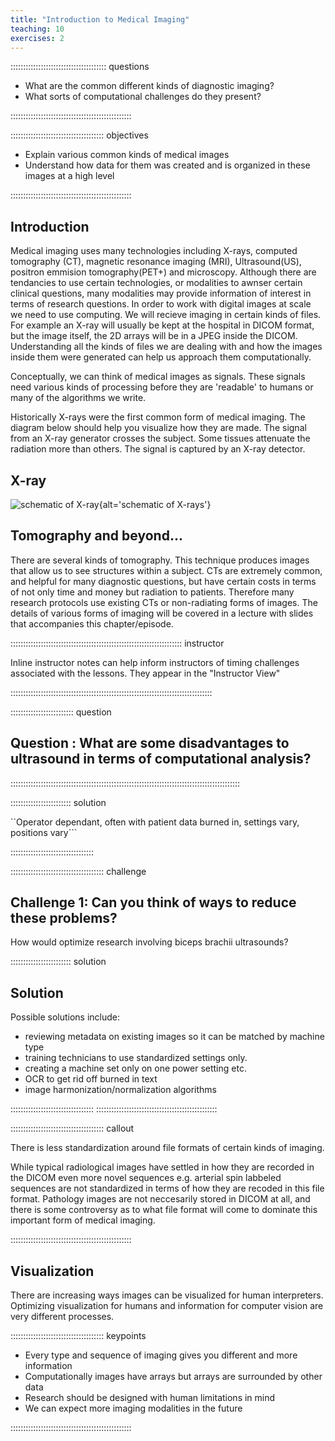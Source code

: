```yaml
---
title: "Introduction to Medical Imaging"
teaching: 10
exercises: 2
---
```


:::::::::::::::::::::::::::::::::::::: questions 

- What are the common different kinds of diagnostic imaging?
- What sorts of computational challenges do they present?

::::::::::::::::::::::::::::::::::::::::::::::::

::::::::::::::::::::::::::::::::::::: objectives

- Explain various common kinds of medical images
- Understand how data for them was created and is organized in these images at a high level

::::::::::::::::::::::::::::::::::::::::::::::::

## Introduction

Medical imaging uses many technologies including X-rays, computed tomography (CT),
magnetic resonance imaging (MRI),
Ultrasound(US),
positron emmision tomography(PET+) and microscopy. 
Although there are tendancies to use certain technologies, or modalities to
awnser certain clinical questions, many modalities may provide information
of interest in terms of research questions. 
In order to work with digital images at scale we need to use computing.
We will recieve imaging in certain kinds of files. For example an X-ray will usually
be kept at the hospital in DICOM format, but the image itself, the 2D arrays will be in a JPEG inside the DICOM. 
Understanding all the kinds of files we are dealing with and how the images inside them were generated can help us approach them computationally.

Conceptually, we can think of medical images as signals. These signals need various kinds of processing
before they are 'readable' to humans or many of the algorithms we write. 

Historically X-rays were the first common form of medical imaging. The diagram below should help you visualize how they are made. The signal from an X-ray generator crosses the subject. Some tissues attenuate the radiation more than others. The signal is captured by an X-ray detector. 

## X-ray


![schematic of X-ray](https://github.com/esciencecenter-digital-skills/medical-image-processing/blob/main/episodes/fig/x_ray_dia.png){alt='schematic of X-rays'}


## Tomography and beyond...

There are several kinds of tomography. This technique produces images that allow us to see structures within
a subject. CTs are extremely common, and helpful for many diagnostic questions, but have certain costs in terms of not only time and money but radiation to patients. Therefore many research protocols use existing CTs or non-radiating forms of images. The details of various forms of imaging will be covered in a lecture with slides that accompanies this chapter/episode. 

:::::::::::::::::::::::::::::::::::::::::::::::::::::::::::::::::::: instructor

Inline instructor notes can help inform instructors of timing challenges
associated with the lessons. They appear in the "Instructor View"

::::::::::::::::::::::::::::::::::::::::::::::::::::::::::::::::::::::::::::::::








::::::::::::::::::::::::: question

## Question : What are some disadvantages to ultrasound in terms of computational analysis?
:::::::::::::::::::::::::::::::::::::::::::::::::::::::::::::::::::::::::::::::::::::::::::

:::::::::::::::::::::::: solution 

``Operator dependant, often with patient data burned in, settings vary, positions vary```

:::::::::::::::::::::::::::::::::

::::::::::::::::::::::::::::::::::::: challenge 

## Challenge 1: Can you think of ways to reduce these problems?

How would optimize research involving biceps brachii ultrasounds?



:::::::::::::::::::::::: solution 

## Solution
 
Possible solutions include:
- reviewing metadata on existing images so it can be matched by machine type
- training technicians to use standardized settings only.
- creating a machine set only on one power setting etc. 
- OCR to get rid off burned in text
- image harmonization/normalization algorithms 



:::::::::::::::::::::::::::::::::
::::::::::::::::::::::::::::::::::::::::::::::::



::::::::::::::::::::::::::::::::::::: callout

There is less standardization around file formats of certain kinds of imaging.

While typical radiological images have settled in how they are recorded in the DICOM
even more novel sequences e.g. arterial spin labbeled sequences are not standardized in terms of how they are recoded in
this file format. Pathology images are not neccesarily stored in DICOM at all, and there is
some controversy as to what file format will come to dominate this important form of medical
imaging. 

::::::::::::::::::::::::::::::::::::::::::::::::


## Visualization

There are increasing ways images can be visualized for human interpreters. 
Optimizing visualization for humans and information for computer vision are
very different processes. 

::::::::::::::::::::::::::::::::::::: keypoints 

- Every type and sequence of imaging gives you different and more information 
- Computationally images have arrays but arrays are surrounded by other data
- Research should be designed with human limitations in mind
- We can expect more imaging modalities in the future


::::::::::::::::::::::::::::::::::::::::::::::::

[r-markdown]: https://rmarkdown.rstudio.com/
